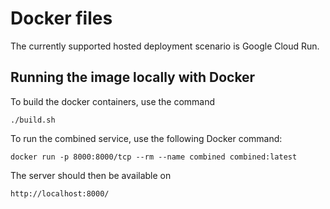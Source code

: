 # Docker files

The currently supported hosted deployment scenario is Google Cloud Run.

## Running the image locally with Docker

To build the docker containers, use the command

    ./build.sh

To run the combined service, use the following Docker command:

    docker run -p 8000:8000/tcp --rm --name combined combined:latest

The server should then be available on

    http://localhost:8000/
